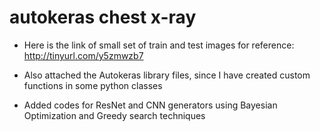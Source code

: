 # autokeras chest x-ray

- Here is the link of small set of train and test images for reference: http://tinyurl.com/y5zmwzb7

- Also attached the Autokeras library files, since I have created custom functions in some python classes

- Added codes for ResNet and CNN generators using Bayesian Optimization and Greedy search techniques 
